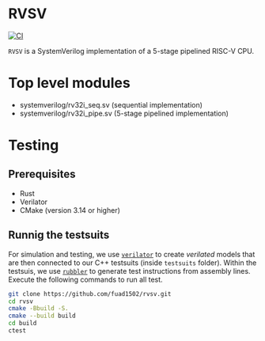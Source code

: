 # RVSV

[![CI](https://github.com/fuad1502/rvsv/actions/workflows/CI.yml/badge.svg)](https://github.com/fuad1502/rvsv/actions/workflows/CI.yml)

`RVSV` is a SystemVerilog implementation of a 5-stage pipelined RISC-V CPU.

# Top level modules

- systemverilog/rv32i_seq.sv (sequential implementation)
- systemverilog/rv32i_pipe.sv (5-stage pipelined implementation)

# Testing

## Prerequisites

- Rust
- Verilator
- CMake (version 3.14 or higher)

## Runnig the testsuits

For simulation and testing, we use [`verilator`](https://github.com/verilator/verilator) to create *verilated* models that are then connected to our C++ testsuits (inside `testsuits` folder). Within the testsuis, we use [`rubbler`](https://github.com/fuad1502/rubbler) to generate test instructions from assembly lines. Execute the following commands to run all test.

```sh
git clone https://github.com/fuad1502/rvsv.git
cd rvsv
cmake -Bbuild -S.
cmake --build build
cd build
ctest
```
